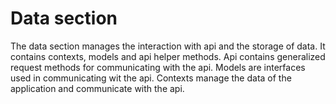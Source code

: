 # Data section

The data section manages the interaction with api and the storage of data.
It contains contexts, models and api helper methods.
Api contains generalized request methods for communicating with the api.
Models are interfaces used in communicating wit the api.
Contexts manage the data of the application and communicate with the api.

